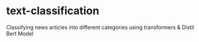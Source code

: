 # text-classification
Classifying news articles into different categories using transformers &amp; Distil Bert Model
